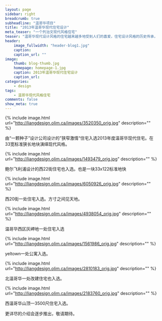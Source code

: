 ```yaml
---
layout: page
sidebar: right
breadcrumb: true
subheadline: "温哥华项目"
title: "2013年温哥华现代住宅设计"
meta_teaser: "一个列治文现代风格住宅"
teaser: "温哥华现代设计风格的住宅越来越多地受到人们的喜爱，住宅设计风格的历史传承，在当代新型材料的施工技术的配合下，使得设计手法和风格越来越多样化，温哥华这个适合人类居住的加拿大西海岸城市里，散落着众多的现代设计风格的住宅。有温哥华当地机构评选出2013年度现代风格住宅。现摘选如下，供大家欣赏。"
header:
    image_fullwidth: "header-blog1.jpg"
    caption:
    caption_url: ""
image:
    thumb: blog-thumb.jpg
    homepage: homepage-1.jpg
    caption: 2013年温哥华现代住宅设计
    caption_url:
categories:
    - design
tags:
    - 温哥华现代风格住宅
comments: false
show_meta: true
---
```


{% include image.html url="http://liangdesign.olim.ca/images/3520350_orig.jpg" description="" %}

由“一颗种子”设计公司设计的"狭窄激情“住宅入选2013年度温哥华现代住宅。在33宽标准狭长地块演绎现代风格。

{% include image.html url="http://liangdesign.olim.ca/images/1493479_orig.jpg" description="" %}

鲍尔飞利浦设计的西22街住宅也入选。也是一块33x122标准地快

{% include image.html url="http://liangdesign.olim.ca/images/6050926_orig.jpg" description="" %}

西20街一处住宅入选。方寸之间见天地。

{% include image.html url="http://liangdesign.olim.ca/images/4938054_orig.jpg" description="" %}

温哥华西区灰岬地一处住宅入选

{% include image.html url="http://liangdesign.olim.ca/images/1561986_orig.jpg" description="" %}

yeltown一处公寓入选。

{% include image.html url="http://liangdesign.olim.ca/images/2810183_orig.jpg" description="" %}

北温哥华一处改建住宅也入选。

{% include image.html url="http://liangdesign.olim.ca/images/2183760_orig.jpg" description="" %}

<p>西温哥华山顶一3500尺住宅入选。</p>
更详尽的介绍会逐步推出，敬请期待。
